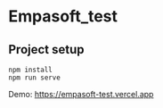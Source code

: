 # Empasoft_test

## Project setup
```
npm install
npm run serve
```
Demo: https://empasoft-test.vercel.app
